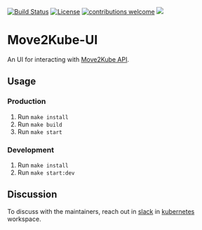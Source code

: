 [![Build Status](https://travis-ci.org/konveyor/move2kube-ui.svg?branch=master)](https://travis-ci.org/konveyor/move2kube-ui)
[![License](http://img.shields.io/:license-apache-blue.svg)](http://www.apache.org/licenses/LICENSE-2.0.html)
[![contributions welcome](https://img.shields.io/badge/contributions-welcome-brightgreen.svg?style=flat)](https://github.com/konveyor/move2kube-ui/pulls)
[<img src="http://img.shields.io/badge/slack-konveyor/move2kube-green.svg?logo=slack">](https://kubernetes.slack.com/archives/CR85S82A2)

# Move2Kube-UI

An UI for interacting with [Move2Kube API](https://github.com/ashokponkumar/move2kube-api).

## Usage 

### Production

1. Run `make install`
1. Run `make build`
1. Run `make start`

### Development

1. Run `make install`
1. Run `make start:dev`

## Discussion

To discuss with the maintainers, reach out in [slack](https://kubernetes.slack.com/archives/CR85S82A2) in [kubernetes](https://slack.k8s.io/) workspace.
